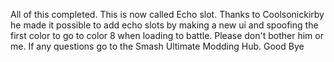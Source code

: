 All of this completed. This is now called Echo slot.
Thanks to Coolsonickirby he made it possible to add echo slots by making a new ui and spoofing the first color to go to color 8 when loading to battle.
Please don't bother him or me.
If any questions go to the Smash Ultimate Modding Hub.
Good Bye
